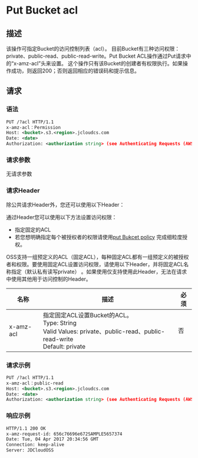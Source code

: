 # Put Bucket acl

## 描述
该操作可指定Bucket的访问控制列表（acl）。
目前Bucket有三种访问权限：private、public-read、public-read-write。Put Bucket ACL操作通过Put请求中的“x-amz-acl”头来设置。
这个操作只有该Bucket的创建者有权限执行。如果操作成功，则返回200；否则返回相应的错误码和提示信息。

## 请求
### 语法
```xml
PUT /?acl HTTP/1.1
x-amz-acl：Permission
Host: <bucket>.s3.<region>.jcloudcs.com 
Date: <date>
Authorization: <authorization string> (see Authenticating Requests (AWS Signature Version4))

```
### 请求参数
无请求参数
### 请求Header
除公共请求Header外，您还可以使用以下Header：

通过Header您可以使用以下方法设置访问权限：
* 指定固定的ACL
* 若您想明确指定每个被授权者的权限请使用[put Bukcet policy](https://docs.jdcloud.com/cn/object-storage-service/delete-bucket-policy-2) 
完成细粒度授权。

OSS支持一组预定义的ACL（固定ACL），每种固定ACL都有一组预定义的被授权者和权限。要使用固定ACL设置访问权限，请使用以下Header，并将固定ACL名称指定（默认私有读写private）
。如果使用仅支持使用此Header，无法在请求中使用其他用于访问控制的Header。

名称|描述|必须
---|---|---
x-amz-acl|指定固定ACL设置Bucket的ACL。<br>Type: String<br>Valid Values: private、public-read、public-read-write<br>Default: private|否
### 请求示例
```xml
PUT /?acl HTTP/1.1
x-amz-acl：public-read
Host: <bucket>.s3.<region>.jcloudcs.com 
Date: <date>
Authorization: <authorization string> (see Authenticating Requests (AWS Signature Version4))

```
### 响应示例

```xml
HTTP/1.1 200 OK
x-amz-request-id: 656c76696e672SAMPLE5657374  
Date: Tue, 04 Apr 2017 20:34:56 GMT  
Connection: keep-alive  
Server: JDCloudOSS

```




